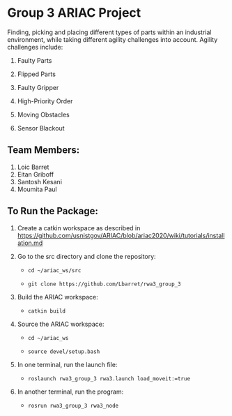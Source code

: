 # Group 3 ARIAC Project
Finding, picking and placing different types of parts within an industrial environment, while taking different agility challenges into account.
Agility challenges include:
1. Faulty Parts

2. Flipped Parts

3. Faulty Gripper

4. High-Priority Order

5. Moving Obstacles
 
6. Sensor Blackout

## Team Members:
1. Loic Barret
2. Eitan Griboff
3. Santosh Kesani
4. Moumita Paul

## To Run the Package:

1. Create a catkin workspace as described in https://github.com/usnistgov/ARIAC/blob/ariac2020/wiki/tutorials/installation.md

2. Go to the src directory and clone the repository:

   - `cd ~/ariac_ws/src`

   - `git clone https://github.com/Lbarret/rwa3_group_3`

3. Build the ARIAC workspace:

   - `catkin build`

4. Source the ARIAC workspace:

   - `cd ~/ariac_ws`
   
   - `source devel/setup.bash`

5. In one terminal, run the launch file:

   - `roslaunch rwa3_group_3 rwa3.launch load_moveit:=true`

6. In another terminal, run the program:

   - `rosrun rwa3_group_3 rwa3_node`
